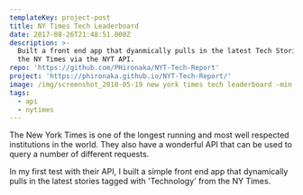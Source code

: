 ```yaml
---
templateKey: project-post
title: NY Times Tech Leaderboard
date: 2017-08-26T21:48:51.000Z
description: >-
  Built a front end app that dyanmically pulls in the latest Tech Stories from
  the NY Times via the NYT API.
repo: 'https://github.com/PHironaka/NYT-Tech-Report'
project: 'https://phironaka.github.io/NYT-Tech-Report/'
image: /img/screenshot_2018-05-19 new york times tech leaderboard -min.jpg
tags:
  - api
  - nytimes
---
```

The New York Times is one of the longest running and most well respected institutions in the world. They also have a wonderful API that can be used to query a number of different requests. 

In my first test with their API, I built a simple front end app that dynamically pulls in the latest  stories  tagged with 'Technology' from the NY Times.
